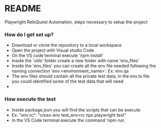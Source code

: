 # README #

Playwright ReloQuest Automation, steps necessary to setup the project 


### How do I get set up? ###

* Download or clone the repository to a local workspace
* Open the project with Visual studio Code
* On the VS code terminal execute 'npm install'
* Inside the 'utils' folder create a new folder with name 'env_files'
* Inside the 'env_files' you can create all the env file needed following the naming convection 'env.<environment_name>'. Ex: env.qa
* The env files should contain all the private test data, in the env.ts file you could identified some of the test data that will need 
* 

### How execute the test ###

* Inside package.json you will find the scripts that can be execute
* Ex: "env:rc": "cross-env test_env=rc npx playwright test"
* In the VS Code terminal execute the command 'npm run <script>'
* Ex: npm run env:stage
* For debug purpose execute 'npm run <script> -- --debug'

### Who do I talk to? ###

* Repo owner or admin (Ernesto Quinta or Jose Melendez)
